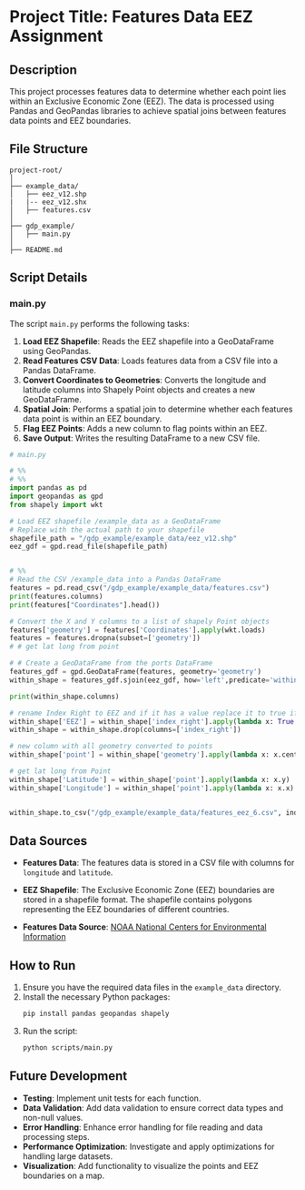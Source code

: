 # Project Title: Features Data EEZ Assignment

## Description
This project processes features data to determine whether each point lies within an Exclusive Economic Zone (EEZ). The data is processed using Pandas and GeoPandas libraries to achieve spatial joins between features data points and EEZ boundaries.

## File Structure
```
project-root/
│
├── example_data/
│   ├── eez_v12.shp
|   |-- eez_v12.shx
│   ├── features.csv
│
├── gdp_example/
│   ├── main.py
│
├── README.md
```

## Script Details

### main.py
The script `main.py` performs the following tasks:
1. **Load EEZ Shapefile**: Reads the EEZ shapefile into a GeoDataFrame using GeoPandas.
2. **Read Features CSV Data**: Loads features data from a CSV file into a Pandas DataFrame.
3. **Convert Coordinates to Geometries**: Converts the longitude and latitude columns into Shapely Point objects and creates a new GeoDataFrame.
4. **Spatial Join**: Performs a spatial join to determine whether each features data point is within an EEZ boundary.
5. **Flag EEZ Points**: Adds a new column to flag points within an EEZ.
6. **Save Output**: Writes the resulting DataFrame to a new CSV file.

```python
# main.py

# %%
# %%
import pandas as pd
import geopandas as gpd
from shapely import wkt

# Load EEZ shapefile /example_data as a GeoDataFrame
# Replace with the actual path to your shapefile
shapefile_path = "/gdp_example/example_data/eez_v12.shp"
eez_gdf = gpd.read_file(shapefile_path)


# %%
# Read the CSV /example_data into a Pandas DataFrame
features = pd.read_csv("/gdp_example/example_data/features.csv")
print(features.columns)
print(features["Coordinates"].head())

# Convert the X and Y columns to a list of shapely Point objects
features['geometry'] = features['Coordinates'].apply(wkt.loads)
features = features.dropna(subset=['geometry'])
# # get lat long from point 

# # Create a GeoDataFrame from the ports DataFrame
features_gdf = gpd.GeoDataFrame(features, geometry='geometry')
within_shape = features_gdf.sjoin(eez_gdf, how='left',predicate='within')

print(within_shape.columns)

# rename Index Right to EEZ and if it has a value replace it to true if it does not then false
within_shape['EEZ'] = within_shape['index_right'].apply(lambda x: True if x >= 0 else False)
within_shape = within_shape.drop(columns=['index_right'])

# new column with all geometry converted to points
within_shape['point'] = within_shape['geometry'].apply(lambda x: x.centroid)

# get lat long from Point
within_shape['Latitude'] = within_shape['point'].apply(lambda x: x.y)
within_shape['Longitude'] = within_shape['point'].apply(lambda x: x.x)


within_shape.to_csv("/gdp_example/example_data/features_eez_6.csv", index=False)
```

## Data Sources
- **Features Data**: The features data is stored in a CSV file with columns for `longitude` and `latitude`.
- **EEZ Shapefile**: The Exclusive Economic Zone (EEZ) boundaries are stored in a shapefile format. The shapefile contains polygons representing the EEZ boundaries of different countries.

- **Features Data Source**: [NOAA National Centers for Environmental Information](https://www.ngdc.noaa.gov/gazetteer/)






## How to Run
1. Ensure you have the required data files in the `example_data` directory.
2. Install the necessary Python packages:
    ```bash
    pip install pandas geopandas shapely
    ```
3. Run the script:
    ```bash
    python scripts/main.py
    ```

## Future Development
- **Testing**: Implement unit tests for each function.
- **Data Validation**: Add data validation to ensure correct data types and non-null values.
- **Error Handling**: Enhance error handling for file reading and data processing steps.
- **Performance Optimization**: Investigate and apply optimizations for handling large datasets.
- **Visualization**: Add functionality to visualize the points and EEZ boundaries on a map.